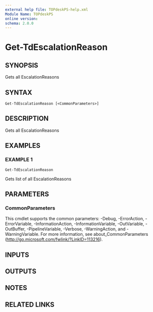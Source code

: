 ```yaml
---
external help file: TOPdeskPS-help.xml
Module Name: TOPdeskPS
online version:
schema: 2.0.0
---
```


# Get-TdEscalationReason

## SYNOPSIS
Gets all EscalationReasons

## SYNTAX

```
Get-TdEscalationReason [<CommonParameters>]
```

## DESCRIPTION
Gets all EscalationReasons

## EXAMPLES

### EXAMPLE 1
```
Get-TdEscalationReason
```

Gets list of all EscalationReasons

## PARAMETERS

### CommonParameters
This cmdlet supports the common parameters: -Debug, -ErrorAction, -ErrorVariable, -InformationAction, -InformationVariable, -OutVariable, -OutBuffer, -PipelineVariable, -Verbose, -WarningAction, and -WarningVariable.
For more information, see about_CommonParameters (http://go.microsoft.com/fwlink/?LinkID=113216).

## INPUTS

## OUTPUTS

## NOTES

## RELATED LINKS
